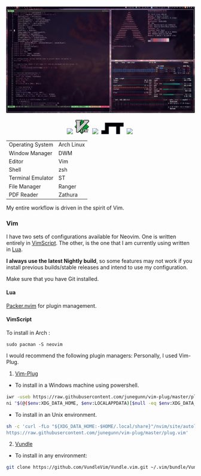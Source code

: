 ![image](./image.png)

<p align="center">
    <img width=40 src="https://upload.wikimedia.org/wikipedia/commons/thumb/a/a5/Archlinux-icon-crystal-64.svg/1024px-Archlinux-icon-crystal-64.svg.png">
    <img width=40 src="https://raw.githubusercontent.com/github/explore/80688e429a7d4ef2fca1e82350fe8e3517d3494d/topics/vim/vim.png">&nbsp
    <img width=100 src="https://dwm.suckless.org/dwm.svg">&nbsp
    <img width=60 src="st.png">&nbsp
    <img width=60 src="https://upload.wikimedia.org/wikipedia/commons/e/e4/Ranger_logo.png">&nbsp
</p>

<table>
    <tr>
        <td>Operating System</td>
        <td>Arch Linux</td>
    </tr>
    <tr>
        <td>Window Manager</td>
        <td>DWM</td>
    </tr>
    <tr>
        <td>Editor</td>
        <td>Vim</td>
    </tr>
    <tr>
        <td>Shell</td>
        <td>zsh</td>
    </tr>
    <tr>
        <td>Terminal Emulator</td>
        <td>ST</td>
    </tr>
    <tr>
        <td>File Manager</td>
        <td>Ranger</td>
    </tr>
    <tr>
        <td>PDF Reader</td>
        <td>Zathura</td>
    </tr>
</table>

My entire workflow is driven in the spirit of Vim.

### Vim

I have two sets of configurations available for Neovim. One is written entirely
in [VimScript](./old/nvim.init.vim). The other, is the one that I am currently
using written in [Lua](./nvim).

**I always use the latest Nightly build**, so some features may not work if you
install previous builds/stable releases and intend to use my configuration.

Make sure that you have Git installed.

#### Lua

[Packer.nvim](https://github.com/wbthomason/packer.nvim) for plugin management.

#### VimScript

To install in Arch :

```
sudo pacman -S neovim
```

I would recommend the following plugin managers:
Personally, I used Vim-Plug.

1. [Vim-Plug](https://github.com/junegunn/vim-plug)

- To install in a Windows machine using powershell.

```sh
iwr -useb https://raw.githubusercontent.com/junegunn/vim-plug/master/plug.vim |`
ni "$(@($env:XDG_DATA_HOME, $env:LOCALAPPDATA)[$null -eq $env:XDG_DATA_HOME])/nvim-data/site/autoload/plug.vim" -Force
```

- To install in an Unix environment.

```sh
sh -c 'curl -fLo "${XDG_DATA_HOME:-$HOME/.local/share}"/nvim/site/autoload/plug.vim --create-dirs \
https://raw.githubusercontent.com/junegunn/vim-plug/master/plug.vim'
```

2. [Vundle](https://github.com/VundleVim/Vundle.vim)

- To install in any environment:

```sh
git clone https://github.com/VundleVim/Vundle.vim.git ~/.vim/bundle/Vundle.vim
```
